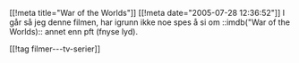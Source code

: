 [[!meta  title="War of the Worlds"]]
[[!meta  date="2005-07-28 12:36:52"]]
I går så jeg denne filmen, har igrunn ikke noe spes å si om ::imdb("War of the Worlds):: annet enn pft (fnyse lyd).

[[!tag  filmer---tv-serier]]